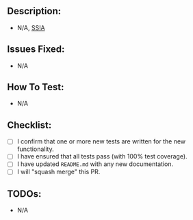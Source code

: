 ## Description:

<!-- Add any description/notes here. For example:
- Did something
-->

- N/A, [SSIA][ssia]

## Issues Fixed:

<!-- Add any description/notes here. For example:
- Fixes https://github.com/bachya/aioambient/issues/<ISSUE ID>
-->

- N/A

## How To Test:

<!-- Add any information on how reviewers can test this PR. For example:
- Perform a smoke test
-->

- N/A

## Checklist:

- [ ] I confirm that one or more new tests are written for the new functionality.
- [ ] I have ensured that all tests pass (with 100% test coverage).
- [ ] I have updated `README.md` with any new documentation.
- [ ] I will "squash merge" this PR.

## TODOs:

<!-- Add any remaining TODOs here. For example:
- [ ] Do something
-->

- N/A

<!-- Useful links below. -->

[ssia]: https://en.wiktionary.org/wiki/SSIA
